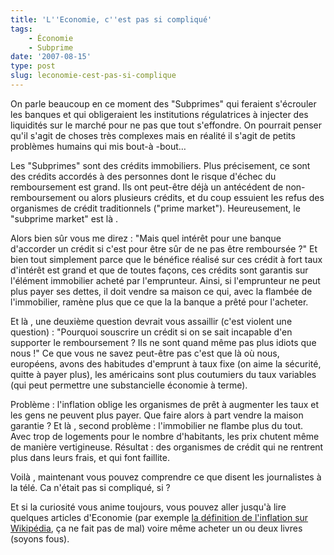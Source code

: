 ```yaml
---
title: 'L''Economie, c''est pas si compliqué'
tags:
    - Économie
    - Subprime
date: '2007-08-15'
type: post
slug: leconomie-cest-pas-si-complique
---
```


On parle beaucoup en ce moment des "Subprimes" qui feraient s'écrouler les banques et qui obligeraient les institutions régulatrices à injecter des liquidités sur le marché pour ne pas que tout s'effondre. On pourrait penser qu'il s'agit de choses très complexes mais en réalité il s'agit de petits problèmes humains qui mis bout-à -bout…

Les "Subprimes" sont des crédits immobiliers. Plus précisement, ce sont des crédits accordés à des personnes dont le risque d'échec du remboursement est grand. Ils ont peut-être déjà un antécédent de non-remboursement ou alors plusieurs crédits, et du coup essuient les refus des organismes de crédit traditionnels ("prime market"). Heureusement, le "subprime market" est là .

Alors bien s&ucirc;r vous me direz&nbsp;: "Mais quel intérêt pour une banque d'accorder un crédit si c'est pour être s&ucirc;r de ne pas être remboursée&nbsp;?" Et bien tout simplement parce que le bénéfice réalisé sur ces crédit à fort taux d'intérêt est grand et que de toutes façons, ces crédits sont garantis sur l'élément immobilier acheté par l'emprunteur. Ainsi, si l'emprunteur ne peut plus payer ses dettes, il doit vendre sa maison ce qui, avec la flambée de l'immobilier, ramène plus que ce que la la banque a prêté pour l'acheter.

Et là , une deuxième question devrait vous assaillir (c'est violent une question)&nbsp;: "Pourquoi souscrire un crédit si on se sait incapable d'en supporter le remboursement&nbsp;? Ils ne sont quand même pas plus idiots que nous&nbsp;!" Ce que vous ne savez peut-être pas c'est que là où nous, européens, avons des habitudes d'emprunt à taux fixe (on aime la sécurité, quitte à payer plus), les américains sont plus coutumiers du taux variables (qui peut permettre une substancielle économie à terme).

Problème&nbsp;: l'inflation oblige les organismes de prêt à augmenter les taux et les gens ne peuvent plus payer. Que faire alors à part vendre la maison garantie&nbsp;? Et là , second problème&nbsp;: l'immobilier ne flambe plus du tout. Avec trop de logements pour le nombre d'habitants, les prix chutent même de manière vertigineuse. Résultat&nbsp;: des organismes de crédit qui ne rentrent plus dans leurs frais, et qui font faillite.

Voilà , maintenant vous pouvez comprendre ce que disent les journalistes à la télé. Ca n'était pas si compliqué, si&nbsp;?

Et si la curiosité vous anime toujours, vous pouvez aller jusqu'à lire quelques articles d'Economie (par exemple [la définition de l'inflation sur Wikipédia](http://fr.wikipedia.org/wiki/Inflation), ça ne fait pas de mal) voire même acheter un ou deux livres (soyons fous).
